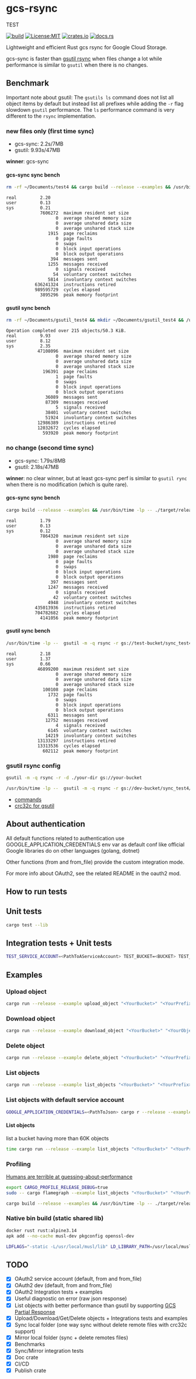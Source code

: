 # gcs-rsync

TEST

[![build](https://github.com/cboudereau/gcs-rsync/workflows/build/badge.svg?branch=main&event=push)](https://github.com/cboudereau/gcs-rsync/actions/workflows/build.yml?query=event%3Apush)
[![License:MIT](https://img.shields.io/badge/License-MIT-yellow.svg)](https://opensource.org/licenses/MIT)
[![crates.io](https://img.shields.io/crates/v/gcs-rsync.svg)](https://crates.io/crates/gcs-rsync)
[![docs.rs](https://docs.rs/gcs-rsync/badge.svg)](https://docs.rs/gcs-rsync)

Lightweight and efficient Rust gcs rsync for Google Cloud Storage.

gcs-sync is faster than [gsutil rsync](https://cloud.google.com/storage/docs/gsutil/commands/rsync) when files change a lot while performance is similar to `gsutil` when there is no changes.

## Benchmark

Important note about gsutil: The `gsutils ls` command does not list all object items by default but instead list all prefixes while adding the `-r` flag slowdown `gsutil` performance. The `ls` performance command is very different to the `rsync` implementation.

### new files only (first time sync)

- gcs-sync: 2.2s/7MB
- gsutil: 9.93s/47MB

**winner**: gcs-sync

#### gcs-sync sync bench

```bash
rm -rf ~/Documents/test4 && cargo build --release --examples && /usr/bin/time -lp -- ./target/release/examples/bucket_to_folder_sync
```

```
real         2.20
user         0.13
sys          0.21
             7606272  maximum resident set size
                   0  average shared memory size
                   0  average unshared data size
                   0  average unshared stack size
                1915  page reclaims
                   0  page faults
                   0  swaps
                   0  block input operations
                   0  block output operations
                 394  messages sent
                1255  messages received
                   0  signals received
                  54  voluntary context switches
                5814  involuntary context switches
           636241324  instructions retired
           989595729  cycles elapsed
             3895296  peak memory footprint
```

#### gsutil sync bench

```bash
rm -rf ~/Documents/gsutil_test4 && mkdir ~/Documents/gsutil_test4 && /usr/bin/time -lp --  gsutil -m -q rsync -r gs://dev-bucket/sync_test4/ ~/Documents/gsutil_test4/
```

```
Operation completed over 215 objects/50.3 KiB.
real         9.93
user         8.12
sys          2.35
            47108096  maximum resident set size
                   0  average shared memory size
                   0  average unshared data size
                   0  average unshared stack size
              196391  page reclaims
                   1  page faults
                   0  swaps
                   0  block input operations
                   0  block output operations
               36089  messages sent
               87309  messages received
                   5  signals received
               38401  voluntary context switches
               51924  involuntary context switches
            12986389  instructions retired
            12032672  cycles elapsed
              593920  peak memory footprint
```

### no change (second time sync)

- gcs-sync: 1.79s/8MB
- gsutil: 2.18s/47MB

**winner**: no clear winner, but at least gcs-sync perf is similar to `gsutil rync` when there is no modification (which is quite rare).

#### gcs-sync sync bench

```bash
cargo build --release --examples && /usr/bin/time -lp -- ./target/release/examples/bucket_to_folder_sync
```

```
real         1.79
user         0.13
sys          0.12
             7864320  maximum resident set size
                   0  average shared memory size
                   0  average unshared data size
                   0  average unshared stack size
                1980  page reclaims
                   0  page faults
                   0  swaps
                   0  block input operations
                   0  block output operations
                 397  messages sent
                1247  messages received
                   0  signals received
                  42  voluntary context switches
                4948  involuntary context switches
           435013936  instructions retired
           704782682  cycles elapsed
             4141056  peak memory footprint
```

#### gsutil sync bench

```bash
/usr/bin/time -lp --  gsutil -m -q rsync -r gs://test-bucket/sync_test4/ ~/Documents/gsutil_test4/
```

```
real         2.18
user         1.37
sys          0.66
            46899200  maximum resident set size
                   0  average shared memory size
                   0  average unshared data size
                   0  average unshared stack size
              100108  page reclaims
                1732  page faults
                   0  swaps
                   0  block input operations
                   0  block output operations
                6311  messages sent
               12752  messages received
                   4  signals received
                6145  voluntary context switches
               14219  involuntary context switches
            13133297  instructions retired
            13313536  cycles elapsed
              602112  peak memory footprint
```

### gsutil rsync config

```bash
gsutil -m -q rsync -r -d ./your-dir gs://your-bucket
```

```bash
/usr/bin/time -lp --  gsutil -m -q rsync -r gs://dev-bucket/sync_test4/ ~/Documents/gsutil_test4/
```

- [commands](https://cloud.google.com/storage/docs/gsutil/commands/rsync)
- [crc32c for gsutil](https://cloud.google.com/storage/docs/gsutil/addlhelp/CRC32CandInstallingcrcmod)

## About authentication

All default functions related to authentication use GOOGLE_APPLICATION_CREDENTIALS env var as default conf like official Google libraries do on other languages (golang, dotnet)

Other functions (from and from_file) provide the custom integration mode.

For more info about OAuth2, see the related README in the oauth2 mod.

## How to run tests

## Unit tests

```bash
cargo test --lib
```

## Integration tests + Unit tests

```bash
TEST_SERVICE_ACCOUNT=<PathToAServiceAccount> TEST_BUCKET=<BUCKET> TEST_PREFIX=<PREFIX> cargo test --no-fail-fast
```

## Examples

### Upload object

```bash
cargo run --release --example upload_object "<YourBucket>" "<YourPrefix>" "<YourFilePath>"
```

### Download object

```bash
cargo run --release --example download_object "<YourBucket>" "<YourObjectName>" "<YourAbsoluteExistingDirectory>"
```

### Delete object

```bash
cargo run --release --example delete_object "<YourBucket>" "<YourPrefix>/<YourFileName>"
```

### List objects

```bash
cargo run --release --example list_objects "<YourBucket>" "<YourPrefix>"
```

### List objects with default service account

```bash
GOOGLE_APPLICATION_CREDENTIALS=<PathToJson> cargo r --release --example list_objects_service_account "<YourBucket>" "<YourPrefix>"
```

#### List objects

list a bucket having more than 60K objects

```bash
time cargo run --release --example list_objects "<YourBucket>" "<YourPrefixHavingMoreThan60K>" | wc -l
```

### Profiling

[Humans are terrible at guessing-about-performance](https://github.com/flamegraph-rs/flamegraph#humans-are-terrible-at-guessing-about-performance)

```bash
export CARGO_PROFILE_RELEASE_DEBUG=true
sudo -- cargo flamegraph --example list_objects "<YourBucket>" "<YourPrefixHavingMoreThan60K>"
```

```bash
cargo build --release --examples && /usr/bin/time -lp -- ./target/release/examples/list_objects "<YourBucket>" "<YourPrefixHavingMoreThan60K>"
```

### Native bin build (static shared lib)

```bash
docker rust rust:alpine3.14
apk add --no-cache musl-dev pkgconfig openssl-dev

LDFLAGS="-static -L/usr/local/musl/lib" LD_LIBRARY_PATH=/usr/local/musl/lib:$LD_LIBRARY_PATH CFLAGS="-I/usr/local/musl/include" PKG_CONFIG_PATH=/usr/local/musl/lib/pkgconfig cargo build --release --target=x86_64-unknown-linux-musl --example bucket_to_folder_sync
```

## TODO

- [x] OAuth2 service account (default, from and from_file)
- [x] OAuth2 dev (default, from and from_file)
- [x] OAuth2 Integration tests + examples
- [x] Useful diagnostic on error (raw json response)
- [x] List objects with better performance than gsutil by supporting [GCS Partial Response](https://cloud.google.com/storage/docs/json_api#partial-response)
- [x] Upload/Download/Get/Delete objects + Integrations tests and examples
- [x] Sync local folder (one way sync without delete remote files with crc32c support)
- [x] Mirror local folder (sync + delete remotes files)
- [x] Benchmarks
- [x] Sync/Mirror integration tests
- [x] Doc crate
- [x] CI/CD
- [x] Publish crate
